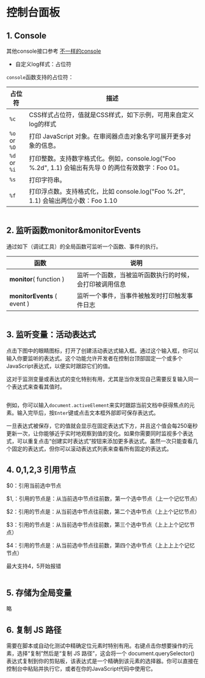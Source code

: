 # 控制台面板

## 1. Console

其他console接口参考 [不一样的console](../../../qian-duan-ji-chu/javascript/fang-fa/ni-bu-zhi-dao-de-console.md)

* 自定义log样式：占位符

`console`函数支持的占位符：

| 占位符          | 描述                                                                    |
| ------------ | --------------------------------------------------------------------- |
| `%c`         | CSS样式占位符，值就是CSS样式，如下示例，可用来自定义log的样式                                   |
| `%o` or `%O` | 打印 JavaScript 对象。在审阅器点击对象名字可展开更多对象的信息。                                |
| `%d` or `%i` | 打印整数。支持数字格式化。例如，console.log("Foo %.2d", 1.1) 会输出有先导 0 的两位有效数字：Foo 01。 |
| `%s`         | 打印字符串。                                                                |
| `%f`         | 打印浮点数。支持格式化，比如 console.log("Foo %.2f", 1.1) 会输出两位小数：Foo 1.10          |

<figure><img src="https://files.gitbook.com/v0/b/gitbook-x-prod.appspot.com/o/spaces%2FzE1TQFEn6QauV49FDUgh%2Fuploads%2F5y5Qf6FX2Kb1R1kghdnr%2Fimage.png?alt=media&#x26;token=a7e12dd2-7453-4468-92d8-bbf30c8f4e92" alt=""><figcaption></figcaption></figure>

## 2.  监听函数**monitor\&monitorEvents**

通过如下（调试工具）的全局函数可监听一个函数、事件的执行。

| 函数                          | 说明                          |
| --------------------------- | --------------------------- |
| **monitor**( function )     | 监听一个函数，当被监听函数执行的时候，会打印被调用信息 |
| **monitorEvents** ( event ) | 监听一个事件，当事件被触发时打印触发事件日志      |

<figure><img src="https://files.gitbook.com/v0/b/gitbook-x-prod.appspot.com/o/spaces%2FzE1TQFEn6QauV49FDUgh%2Fuploads%2FQmvGzKyTEERdx5nYKfJh%2Fimage.png?alt=media&#x26;token=94ca2f49-3938-4e86-9046-d06b6b31d8ea" alt=""><figcaption></figcaption></figure>

## 3.  监听变量：活动表达式

点击下图中的眼睛图标，打开了创建活动表达式输入框。通过这个输入框，你可以输入你要监听的表达式。这个功能允许开发者在控制台顶部固定一个或多个JavaScript表达式，以便实时跟踪它们的值。

这对于监测变量或表达式的变化特别有用，尤其是当你发现自己需要反复输入同一个表达式来查看其值时。

<figure><img src="https://files.gitbook.com/v0/b/gitbook-x-prod.appspot.com/o/spaces%2FzE1TQFEn6QauV49FDUgh%2Fuploads%2FQmvGzKyTEERdx5nYKfJh%2Fimage.png?alt=media&#x26;token=94ca2f49-3938-4e86-9046-d06b6b31d8ea" alt=""><figcaption></figcaption></figure>

例如，你可以输入`document.activeElement`来实时跟踪当前文档中获得焦点的元素。输入完毕后，按`Enter`键或点击文本框外部即可保存表达式。

一旦表达式被保存，它的值就会显示在固定表达式下方，并且这个值会每250毫秒更新一次，让你能够近乎实时地观察到值的变化。如果你需要同时监视多个表达式，可以重复点击“创建实时表达式”按钮来添加更多表达式。虽然一次只能查看几个固定的表达式，但你可以滚动表达式列表来查看所有固定的表达式。

## 4. $0,$1,$2,$3 引用节点

$0：引用当前选中节点

$1,：引用的节点是：从当前选中节点往前数，第一个选中节点（上一个记忆节点）

$2：引用的节点是：从当前选中节点往前数，第二个选中节点（上上个记忆节点）

$3：引用的节点是：从当前选中节点往前数，第三个选中节点（上上上个记忆节点）

$4：引用的节点是：从当前选中节点往前数，第四个选中节点（上上上上个记忆节点）

最大支持$4，$5开始报错

<figure><img src="https://files.gitbook.com/v0/b/gitbook-x-prod.appspot.com/o/spaces%2FzE1TQFEn6QauV49FDUgh%2Fuploads%2Fk1wR3rMEIuOxHEf4dqJ9%2F%7B99965EF5-1964-4AD0-99D2-D9E801879811%7D.png?alt=media&#x26;token=f4936671-65b8-48d8-b74b-ef5a8491d0cf" alt=""><figcaption></figcaption></figure>

## 5. 存储为全局变量

略

## 6. 复制 JS 路径

需要在脚本或自动化测试中精确定位元素时特别有用。右键点击你想要操作的元素，选择“复制”然后是“复制 JS 路径”，这会将一个 document.querySelector() 表达式复制到你的剪贴板，该表达式是一个精确到该元素的选择器。你可以直接在控制台中粘贴并执行它，或者在你的JavaScript代码中使用它。

<figure><img src="https://files.gitbook.com/v0/b/gitbook-x-prod.appspot.com/o/spaces%2FzE1TQFEn6QauV49FDUgh%2Fuploads%2FflzjMtQYydO1ndD8klXg%2Fimage.png?alt=media&#x26;token=85500b87-373c-446a-940c-0316619c96c8" alt=""><figcaption></figcaption></figure>

